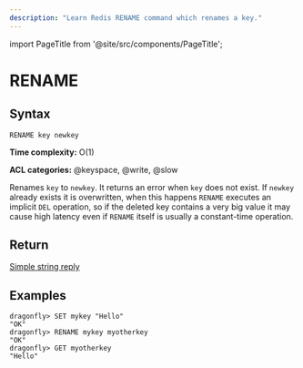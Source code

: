 ```yaml
---
description: "Learn Redis RENAME command which renames a key."
---
```


import PageTitle from '@site/src/components/PageTitle';

# RENAME

<PageTitle title="Redis RENAME Command (Documentation) | Dragonfly" />

## Syntax

    RENAME key newkey

**Time complexity:** O(1)

**ACL categories:** @keyspace, @write, @slow

Renames `key` to `newkey`.
It returns an error when `key` does not exist.
If `newkey` already exists it is overwritten, when this happens `RENAME` executes an implicit `DEL` operation, so if the deleted key contains a very big value it may cause high latency even if `RENAME` itself is usually a constant-time operation.

## Return

[Simple string reply](https://redis.io/docs/reference/protocol-spec/#simple-strings)

## Examples

```shell
dragonfly> SET mykey "Hello"
"OK"
dragonfly> RENAME mykey myotherkey
"OK"
dragonfly> GET myotherkey
"Hello"
```
